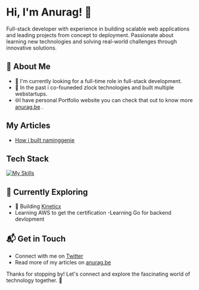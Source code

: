 # Hi, I'm Anurag! 👋

Full-stack developer with experience in building scalable web applications and leading projects from concept to
deployment. Passionate about learning new technologies and solving real-world challenges through innovative solutions.

## 🚀 About Me

- 🔭 I'm currently looking for a full-time role in full-stack development.
- 📝 In the past i co-founeded zlock technologies and built multiple webstartups.
- 🌐I have personal Portfolio website you can check that out to know more [anurag.be](https://anurag.be/) .

## My Articles
- [How i built naminggenie](https://anurag.be/projects/naminggenie)


## Tech Stack
[![My Skills](https://skillicons.dev/icons?i=js,html,css,react,nextjs,tailwindcss,prisma)](https://skillicons.dev)

## 🌱 Currently Exploring

  - 🚀 Building [Kineticx](kineticx.vercel.app)
  - Learning AWS to get the certification
  -Learning Go for backend devlopment


## 📬 Get in Touch

- Connect with me on [Twitter](https://twitter.com/amanfromearth_)
- Read more of my articles on [anurag.be](https://anurag.be/#projects)

Thanks for stopping by! Let's connect and explore the fascinating world of technology together. 🚀
